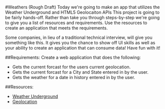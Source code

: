#Weathers (Rough Draft)
Today we're going to make an app that utilizes the Weather Underground and HTML5 Geolocaiton APIs This project is going to be fairly hands-off. Rather than take you through steps-by-step we're going to give you a list of resources and requirements. Use the resources to create an application that meets the requirements.

Some companies, in lieu of a traditional technical interview, will give you something like this. It gives you the chance to show off UI skills as well as your ability to create an application that can consume data! Have fun with it! 

##Requirements:
  Create a web application that does the following:
  - Gets the current forcast for the users current geolocation.
  - Gets the current forcast for a City and State entered in by the user.
  - Gets the weather for a date in history entered in by the user.

##Resources:
  - [Weather Underground](http://www.wunderground.com/weather/api/)
  - [Geolocation](https://developer.mozilla.org/en-US/docs/Web/API/Geolocation/Using_geolocation)


